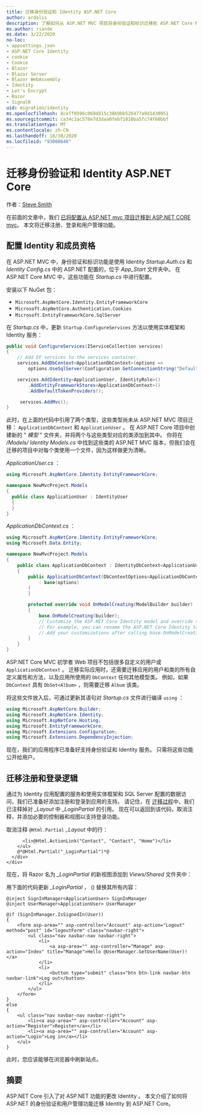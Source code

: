 ```yaml
---
title: 迁移身份验证和 Identity ASP.NET Core
author: ardalis
description: 了解如何从 ASP.NET MVC 项目将身份验证和标识迁移到 ASP.NET Core MVC 项目。
ms.author: riande
ms.date: 3/22/2020
no-loc:
- appsettings.json
- ASP.NET Core Identity
- cookie
- Cookie
- Blazor
- Blazor Server
- Blazor WebAssembly
- Identity
- Let's Encrypt
- Razor
- SignalR
uid: migration/identity
ms.openlocfilehash: 8ceff0596c069d815c38b9bb526477a9d1430951
ms.sourcegitcommit: ca34c1ac578e7d3daa0febf1810ba5fc74f60bbf
ms.translationtype: MT
ms.contentlocale: zh-CN
ms.lasthandoff: 10/30/2020
ms.locfileid: "93060646"
---
```

# <a name="migrate-authentication-and-no-locidentity-to-aspnet-core"></a>迁移身份验证和 Identity ASP.NET Core

作者：[Steve Smith](https://ardalis.com/)

在前面的文章中，我们 [已将配置从 ASP.NET mvc 项目迁移到 ASP.NET CORE mvc](xref:migration/configuration)。 本文将迁移注册、登录和用户管理功能。

## <a name="configure-no-locidentity-and-membership"></a>配置 Identity 和成员资格

在 ASP.NET MVC 中，身份验证和标识功能是使用 Identity *Startup.Auth.cs* 和 *Identity Config.cs* 中的 ASP.NET 配置的，位于 *App_Start* 文件夹中。 在 ASP.NET Core MVC 中，这些功能在 *Startup.cs* 中进行配置。

安装以下 NuGet 包：

* `Microsoft.AspNetCore.Identity.EntityFrameworkCore`
* `Microsoft.AspNetCore.Authentication.Cookies`
* `Microsoft.EntityFrameworkCore.SqlServer`

在 *Startup.cs* 中，更新 `Startup.ConfigureServices` 方法以使用实体框架和 Identity 服务：

```csharp
public void ConfigureServices(IServiceCollection services)
{
    // Add EF services to the services container.
    services.AddDbContext<ApplicationDbContext>(options =>
        options.UseSqlServer(Configuration.GetConnectionString("DefaultConnection")));

    services.AddIdentity<ApplicationUser, IdentityRole>()
        .AddEntityFrameworkStores<ApplicationDbContext>()
        .AddDefaultTokenProviders();

     services.AddMvc();
}
```

此时，在上面的代码中引用了两个类型，这些类型尚未从 ASP.NET MVC 项目迁移： `ApplicationDbContext` 和 `ApplicationUser` 。 在 ASP.NET Core 项目中创建新的 " *模型* " 文件夹，并将两个与这些类型对应的类添加到其中。 你将在 */Models/ Identity Models.cs* 中找到这些类的 ASP.NET MVC 版本，但我们会在迁移的项目中对每个类使用一个文件，因为这样做更为清晰。

*ApplicationUser.cs* ：

```csharp
using Microsoft.AspNetCore.Identity.EntityFrameworkCore;

namespace NewMvcProject.Models
{
  public class ApplicationUser : IdentityUser
  {
  }
}
```

*ApplicationDbContext.cs* ：

```csharp
using Microsoft.AspNetCore.Identity.EntityFrameworkCore;
using Microsoft.Data.Entity;

namespace NewMvcProject.Models
{
    public class ApplicationDbContext : IdentityDbContext<ApplicationUser>
    {
        public ApplicationDbContext(DbContextOptions<ApplicationDbContext> options)
            : base(options)
        {
        }

        protected override void OnModelCreating(ModelBuilder builder)
        {
            base.OnModelCreating(builder);
            // Customize the ASP.NET Core Identity model and override the defaults if needed.
            // For example, you can rename the ASP.NET Core Identity table names and more.
            // Add your customizations after calling base.OnModelCreating(builder);
        }
    }
}
```

ASP.NET Core MVC 初学者 Web 项目不包括很多自定义的用户或 `ApplicationDbContext` 。 迁移实际应用时，还需要迁移应用的用户和类的所有自定义属性和方法，以及应用所使用的 `DbContext` 任何其他模型类。 例如，如果 `DbContext` 具有 `DbSet<Album>` ，则需要迁移 `Album` 该类。

将这些文件放入后，可通过更新其语句对 *Startup.cs* 文件进行编译 `using` ：

```csharp
using Microsoft.AspNetCore.Builder;
using Microsoft.AspNetCore.Identity;
using Microsoft.AspNetCore.Hosting;
using Microsoft.EntityFrameworkCore;
using Microsoft.Extensions.Configuration;
using Microsoft.Extensions.DependencyInjection;
```

现在，我们的应用程序已准备好支持身份验证和 Identity 服务。 只需将这些功能公开给用户。

## <a name="migrate-registration-and-login-logic"></a>迁移注册和登录逻辑

通过为 Identity 应用配置的服务和使用实体框架和 SQL Server 配置的数据访问，我们已准备好添加注册和登录到应用的支持。 请记住，在 [迁移过程](xref:migration/mvc#migrate-the-layout-file)中，我们已注释掉对 *_Layout* 中 *_LoginPartial* 的引用。 现在可以返回到该代码，取消注释，并添加必要的控制器和视图以支持登录功能。

取消注释 `@Html.Partial` *_Layout* 中的行：

```cshtml
      <li>@Html.ActionLink("Contact", "Contact", "Home")</li>
    </ul>
    @*@Html.Partial("_LoginPartial")*@
  </div>
</div>
```

现在，将 Razor 名为 *_LoginPartial* 的新视图添加到 *Views/Shared* 文件夹中：

用下面的代码更新 *_LoginPartial* ， () 替换其所有内容：

```cshtml
@inject SignInManager<ApplicationUser> SignInManager
@inject UserManager<ApplicationUser> UserManager

@if (SignInManager.IsSignedIn(User))
{
    <form asp-area="" asp-controller="Account" asp-action="Logout" method="post" id="logoutForm" class="navbar-right">
        <ul class="nav navbar-nav navbar-right">
            <li>
                <a asp-area="" asp-controller="Manage" asp-action="Index" title="Manage">Hello @UserManager.GetUserName(User)!</a>
            </li>
            <li>
                <button type="submit" class="btn btn-link navbar-btn navbar-link">Log out</button>
            </li>
        </ul>
    </form>
}
else
{
    <ul class="nav navbar-nav navbar-right">
        <li><a asp-area="" asp-controller="Account" asp-action="Register">Register</a></li>
        <li><a asp-area="" asp-controller="Account" asp-action="Login">Log in</a></li>
    </ul>
}
```

此时，您应该能够在浏览器中刷新站点。

## <a name="summary"></a>摘要

ASP.NET Core 引入了对 ASP.NET 功能的更改 Identity 。 本文介绍了如何将 ASP.NET 的身份验证和用户管理功能迁移 Identity 到 ASP.NET Core。
